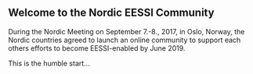 ## Welcome to the Nordic EESSI Community

During the Nordic Meeting on September 7.-8., 2017, in Oslo, Norway, the Nordic countries agreed to launch an online
community to support each others efforts to become EESSI-enabled by June 2019.

This is the humble start...
